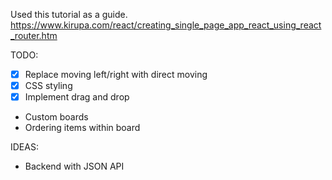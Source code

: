 Used this tutorial as a guide. https://www.kirupa.com/react/creating_single_page_app_react_using_react_router.htm

TODO:
- [x] Replace moving left/right with direct moving
- [x] CSS styling
- [x] Implement drag and drop
- Custom boards
- Ordering items within board

IDEAS:
- Backend with JSON API
